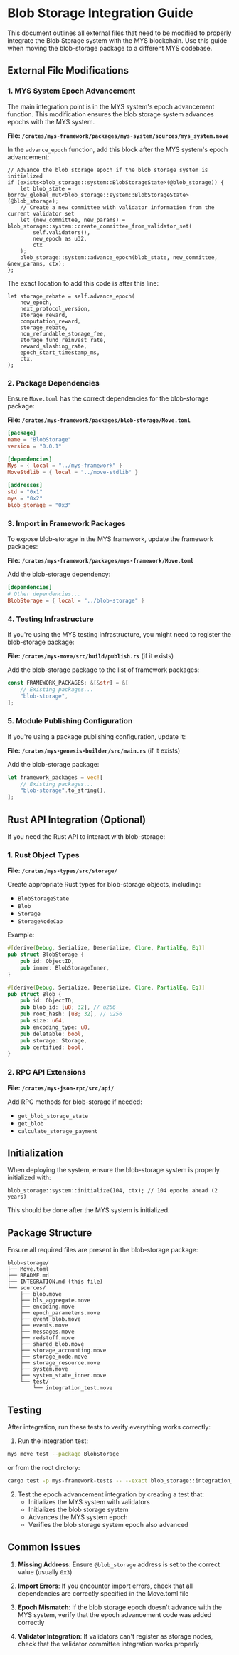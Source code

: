 # Blob Storage Integration Guide

This document outlines all external files that need to be modified to properly integrate the Blob Storage system with the MYS blockchain. Use this guide when moving the blob-storage package to a different MYS codebase.

## External File Modifications

### 1. MYS System Epoch Advancement

The main integration point is in the MYS system's epoch advancement function. This modification ensures the blob storage system advances epochs with the MYS system.

**File: `/crates/mys-framework/packages/mys-system/sources/mys_system.move`**

In the `advance_epoch` function, add this block after the MYS system's epoch advancement:

```move
// Advance the blob storage epoch if the blob storage system is initialized
if (exists<blob_storage::system::BlobStorageState>(@blob_storage)) {
    let blob_state = borrow_global_mut<blob_storage::system::BlobStorageState>(@blob_storage);
    // Create a new committee with validator information from the current validator set
    let (new_committee, new_params) = blob_storage::system::create_committee_from_validator_set(
        self.validators(),
        new_epoch as u32,
        ctx
    );
    blob_storage::system::advance_epoch(blob_state, new_committee, &new_params, ctx);
};
```

The exact location to add this code is after this line:
```move
let storage_rebate = self.advance_epoch(
    new_epoch,
    next_protocol_version,
    storage_reward,
    computation_reward,
    storage_rebate,
    non_refundable_storage_fee,
    storage_fund_reinvest_rate,
    reward_slashing_rate,
    epoch_start_timestamp_ms,
    ctx,
);
```

### 2. Package Dependencies

Ensure `Move.toml` has the correct dependencies for the blob-storage package:

**File: `/crates/mys-framework/packages/blob-storage/Move.toml`**

```toml
[package]
name = "BlobStorage"
version = "0.0.1"

[dependencies]
Mys = { local = "../mys-framework" }
MoveStdlib = { local = "../move-stdlib" }

[addresses]
std = "0x1"
mys = "0x2"
blob_storage = "0x3"
```

### 3. Import in Framework Packages

To expose blob-storage in the MYS framework, update the framework packages:

**File: `/crates/mys-framework/packages/mys-framework/Move.toml`**

Add the blob-storage dependency:

```toml
[dependencies]
# Other dependencies...
BlobStorage = { local = "../blob-storage" }
```

### 4. Testing Infrastructure

If you're using the MYS testing infrastructure, you might need to register the blob-storage package:

**File: `/crates/mys-move/src/build/publish.rs`** (if it exists)

Add the blob-storage package to the list of framework packages:

```rust
const FRAMEWORK_PACKAGES: &[&str] = &[
    // Existing packages...
    "blob-storage",
];
```

### 5. Module Publishing Configuration

If you're using a package publishing configuration, update it:

**File: `/crates/mys-genesis-builder/src/main.rs`** (if it exists)

Add the blob-storage package:

```rust
let framework_packages = vec![
    // Existing packages...
    "blob-storage".to_string(),
];
```

## Rust API Integration (Optional)

If you need the Rust API to interact with blob-storage:

### 1. Rust Object Types

**File: `/crates/mys-types/src/storage/`**

Create appropriate Rust types for blob-storage objects, including:
- `BlobStorageState`
- `Blob`
- `Storage`
- `StorageNodeCap`

Example:
```rust
#[derive(Debug, Serialize, Deserialize, Clone, PartialEq, Eq)]
pub struct BlobStorage {
    pub id: ObjectID,
    pub inner: BlobStorageInner,
}

#[derive(Debug, Serialize, Deserialize, Clone, PartialEq, Eq)]
pub struct Blob {
    pub id: ObjectID,
    pub blob_id: [u8; 32], // u256
    pub root_hash: [u8; 32], // u256
    pub size: u64,
    pub encoding_type: u8,
    pub deletable: bool,
    pub storage: Storage,
    pub certified: bool,
}
```

### 2. RPC API Extensions

**File: `/crates/mys-json-rpc/src/api/`**

Add RPC methods for blob-storage if needed:
- `get_blob_storage_state`
- `get_blob`
- `calculate_storage_payment`

## Initialization

When deploying the system, ensure the blob-storage system is properly initialized with:

```move
blob_storage::system::initialize(104, ctx); // 104 epochs ahead (2 years)
```

This should be done after the MYS system is initialized.

## Package Structure

Ensure all required files are present in the blob-storage package:

```
blob-storage/
├── Move.toml
├── README.md
├── INTEGRATION.md (this file)
└── sources/
    ├── blob.move
    ├── bls_aggregate.move
    ├── encoding.move
    ├── epoch_parameters.move
    ├── event_blob.move
    ├── events.move
    ├── messages.move
    ├── redstuff.move
    ├── shared_blob.move
    ├── storage_accounting.move
    ├── storage_node.move
    ├── storage_resource.move
    ├── system.move
    ├── system_state_inner.move
    └── test/
        └── integration_test.move
```

## Testing

After integration, run these tests to verify everything works correctly:

1. Run the integration test:
```bash
mys move test --package BlobStorage
```
or from the root dirctory:
```bash
cargo test -p mys-framework-tests -- --exact blob_storage::integration_test
```

2. Test the epoch advancement integration by creating a test that:
   - Initializes the MYS system with validators
   - Initializes the blob storage system
   - Advances the MYS system epoch
   - Verifies the blob storage system epoch also advanced

## Common Issues

1. **Missing Address**: Ensure `@blob_storage` address is set to the correct value (usually `0x3`)

2. **Import Errors**: If you encounter import errors, check that all dependencies are correctly specified in the Move.toml file

3. **Epoch Mismatch**: If the blob storage epoch doesn't advance with the MYS system, verify that the epoch advancement code was added correctly

4. **Validator Integration**: If validators can't register as storage nodes, check that the validator committee integration works properly

